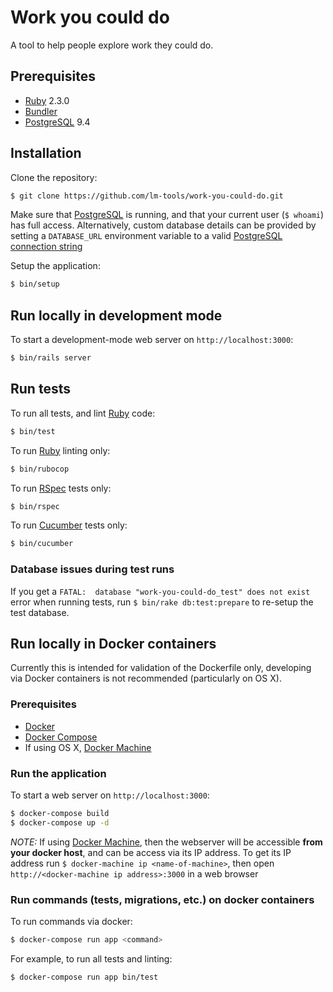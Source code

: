 # Work you could do

A tool to help people explore work they could do.

## Prerequisites
- [Ruby] 2.3.0
- [Bundler]
- [PostgreSQL] 9.4

## Installation

Clone the repository:

```sh
$ git clone https://github.com/lm-tools/work-you-could-do.git
```

Make sure that [PostgreSQL] is running, and that your current user (`$ whoami`)
has full access. Alternatively, custom database details can be provided by setting
a `DATABASE_URL` environment variable to a valid [PostgreSQL connection string]

Setup the application:

```sh
$ bin/setup
```

## Run locally in development mode

To start a development-mode web server on `http://localhost:3000`:

```sh
$ bin/rails server
```

## Run tests

To run all tests, and lint [Ruby] code:
```sh
$ bin/test
```

To run [Ruby] linting only:
```sh
$ bin/rubocop
```

To run [RSpec] tests only:
```sh
$ bin/rspec
```

To run [Cucumber] tests only:
```sh
$ bin/cucumber
```

### Database issues during test runs

If you get a `FATAL:  database "work-you-could-do_test" does not exist` error
when running tests, run `$ bin/rake db:test:prepare` to re-setup the test
database.

## Run locally in Docker containers

Currently this is intended for validation of the Dockerfile only, developing
via Docker containers is not recommended (particularly on OS X).

### Prerequisites
- [Docker]
- [Docker Compose]
- If using OS X, [Docker Machine]

### Run the application
To start a web server on `http://localhost:3000`:

```sh
$ docker-compose build
$ docker-compose up -d
```

*NOTE:* If using [Docker Machine], then the webserver will be accessible
**from your docker host**, and can be access via its IP address. To get its IP address
run `$ docker-machine ip <name-of-machine>`, then open
`http://<docker-machine ip address>:3000` in a web browser

### Run commands (tests, migrations, etc.) on docker containers

To run commands via docker:

```sh
$ docker-compose run app <command>
```

For example, to run all tests and linting:

```sh
$ docker-compose run app bin/test
```


[Bundler]: http://bundler.io/
[Ruby]: https://www.ruby-lang.org/
[PostgreSQL]: http://www.postgresql.org/
[PostgreSQL connection string]: http://www.postgresql.org/docs/9.4/static/libpq-connect.html#AEN41221
[RSpec]: http://rspec.info/
[Cucumber]: https://cucumber.io/
[Docker]: https://www.docker.com/
[Docker Compose]: https://www.docker.com/products/docker-compose
[Docker Machine]: https://www.docker.com/products/docker-machine
